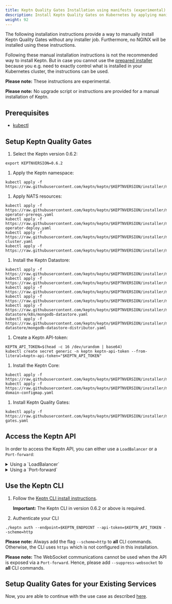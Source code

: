 ```yaml
---
title: Keptn Quality Gates Installation using manifests (experimental)
description: Install Keptn Quality Gates on Kubernetes by applying manifests with kubectl
weight: 92
---
```


The following installation instructions provide a way to manually install Keptn Quality Gates without any installer job. Furthermore, no NGINX will be installed using these instructions.

Following these manual installation instructions is not the recommended way to install Keptn.
But in case you cannot use the [prepared installer](../../installation/setup-keptn/) because you e.g. need to exactly control what is installed in your Kubernetes cluster, the instructions can be used.

**Please note:** These instructions are experimental.

**Please note:** No upgrade script or instructions are provided for a manual installation of Keptn.

## Prerequisites
- [kubectl](https://kubernetes.io/docs/tasks/tools/install-kubectl/)

## Setup Keptn Quality Gates

1. Select the Keptn version 0.6.2:
```console
export KEPTNVERSION=0.6.2
```

1. Apply the Keptn namespace:
```console
kubectl apply -f https://raw.githubusercontent.com/keptn/keptn/$KEPTNVERSION/installer/manifests/keptn/namespace.yaml
```

1. Apply NATS resources:
```console
kubectl apply -f https://raw.githubusercontent.com/keptn/keptn/$KEPTNVERSION/installer/manifests/nats/nats-operator-prereqs.yaml
kubectl apply -f https://raw.githubusercontent.com/keptn/keptn/$KEPTNVERSION/installer/manifests/nats/nats-operator-deploy.yaml
kubectl apply -f https://raw.githubusercontent.com/keptn/keptn/$KEPTNVERSION/installer/manifests/nats/nats-cluster.yaml
kubectl apply -f https://raw.githubusercontent.com/keptn/keptn/$KEPTNVERSION/installer/manifests/keptn/rbac.yaml
```

1. Install the Keptn Datastore:
```console
kubectl apply -f https://raw.githubusercontent.com/keptn/keptn/$KEPTNVERSION/installer/manifests/logging/namespace.yaml
kubectl apply -f https://raw.githubusercontent.com/keptn/keptn/$KEPTNVERSION/installer/manifests/logging/mongodb/pvc.yaml
kubectl apply -f https://raw.githubusercontent.com/keptn/keptn/$KEPTNVERSION/installer/manifests/logging/mongodb/deployment.yaml
kubectl apply -f https://raw.githubusercontent.com/keptn/keptn/$KEPTNVERSION/installer/manifests/logging/mongodb/svc.yaml
kubectl apply -f https://raw.githubusercontent.com/keptn/keptn/$KEPTNVERSION/installer/manifests/logging/mongodb-datastore/k8s/mongodb-datastore.yaml
kubectl apply -f https://raw.githubusercontent.com/keptn/keptn/$KEPTNVERSION/installer/manifests/logging/mongodb-datastore/mongodb-datastore-distributor.yaml
```

1. Create a Keptn API-token:
```console
KEPTN_API_TOKEN=$(head -c 16 /dev/urandom | base64)
kubectl create secret generic -n keptn keptn-api-token --from-literal=keptn-api-token="$KEPTN_API_TOKEN"
```

1. Install the Keptn Core:
```console
kubectl apply -f https://raw.githubusercontent.com/keptn/keptn/$KEPTNVERSION/installer/manifests/keptn/core.yaml
kubectl apply -f https://raw.githubusercontent.com/keptn/keptn/$KEPTNVERSION/installer/manifests/keptn/keptn-domain-configmap.yaml
```

1. Install Keptn Quality Gates:
```console
kubectl apply -f https://raw.githubusercontent.com/keptn/keptn/$KEPTNVERSION/installer/manifests/keptn/quality-gates.yaml
```

## Access the Keptn API
In order to access the Keptn API, you can either use a `LoadBalancer` or a `Port-forward`:

  <details><summary>Using a `LoadBalancer`</summary>
  <p>

  Expose the Keptn API by patching the service `api-gateway-nginx` :
  ```console
  kubectl patch svc api-gateway-nginx -n keptn -p '{"spec": {"type": "LoadBalancer"}}'
  ```

  Query the IP 
  ```console
  export KEPTN_ENDPOINT=http://$(kubectl get svc api-gateway-nginx -n keptn -ojsonpath='{.status.loadBalancer.ingress[0].ip}')
  ```
  or the hostname (for EKS)
  ```console
  export KEPTN_ENDPOINT=http://$(kubectl get svc api-gateway-nginx -n keptn -ojsonpath='{.status.loadBalancer.ingress[0].hostname}')
  ```
  
  </p>
  </details>

  <details><summary>Using a `Port-forward`</summary>
  <p>

  Make a port-forward with:
  ```console
  kubectl port-forward svc/api-gateway-nginx -n keptn 8080:80
  ```

  ```console
  export KEPTN_ENDPOINT=http://localhost:8080
  ```
  
  </p>
  </details>

## Use the Keptn CLI

1. Follow the [Keptn CLI install instructions](../../installation/setup-keptn/#install-keptn-cli). 

    **Important:** The Keptn CLI in version 0.6.2 or above is required.

1. Authenticate your CLI
```
./keptn auth --endpoint=$KEPTN_ENDPOINT --api-token=$KEPTN_API_TOKEN --scheme=http
```

**Please note:** Always add the flag `--scheme=http` to **all** CLI commands. Otherwise, the CLI uses `https` which is not configured in this installation. 

**Please note:** The WebSocket communications cannot be used when the API is exposed via a `Port-forward`. Hence, please add `--suppress-websocket` to **all** CLI commands.

## Setup Quality Gates for your Existing Services

Now, you are able to continue with the use case as described [here](../../usecases/quality-gates).
